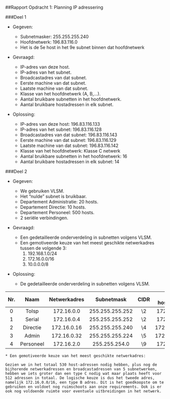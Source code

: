 ##Rapport Opdracht 1: Planning IP adressering

###Deel 1

* Gegeven: 
	* Subnetmasker: 255.255.255.240
	* Hoofdnetwerk: 196.83.116.0	
	* Het is de 5e host in het 9e subnet binnen dat hoofdnetwerk

* Gevraagd:
	* IP-adres van deze host.
	* IP-adres van het subnet.
	* Broadcastadres van dat subnet.
	* Eerste machine van dat subnet.
	* Laatste machine van dat subnet.
	* Klasse van het hoofdnetwerk (A, B,…).
	* Aantal bruikbare subnetten in het hoofdnetwerk.
	* Aantal bruikbare hostadressen in elk subnet.

* Oplossing:
	* IP-adres van deze host: 196.83.116.133
	* IP-adres van het subnet: 196.83.116.128
	* Broadcastadres van dat subnet: 196.83.116.143
	* Eerste machine van dat subnet: 196.83.116.129
	* Laatste machine van dat subnet: 196.83.116.142
	* Klasse van het hoofdnetwerk: Klasse C netwerk
	* Aantal bruikbare subnetten in het hoofdnetwerk: 16
	* Aantal bruikbare hostadressen in elk subnet: 14

###Deel 2

* Gegeven:
	* We gebruiken VLSM.
	* Het “nulde” subnet is bruikbaar.
	* Departement Administratie: 20 hosts.
	* Departement Directie: 10 hosts.
	* Departement Personeel: 500 hosts.
	* 2 seriële verbindingen.

* Gevraagd:
	* Een gedetailleerde onderverdeling in subnetten volgens VLSM.
	* Een gemotiveerde keuze van het meest geschikte netwerkadres tussen de volgende 3:
		1. 192.168.1.0/24
		2. 172.16.0.0/16
		3. 10.0.0.0/8

* Oplossing:

	* De gedetailleerde onderverdeling in subnetten volgens VLSM.

| Nr. | Naam      | Netwerkadres | Subnetmask      | CIDR | 1e hostadres | Laatste hostadres | Broadcastadres |
| :-: | :-------: | :----------: | :-------------: | :--: | :----------: | :---------------: | :------------: | 
|  0  | ToIsp     | 172.16.0.0   | 255.255.255.252 |  \2  | 172.16.0.1   | 172.16.0.2        | 172.16.0.3     |
|  1  | Serial    | 172.16.0.4   | 255.255.255.252 |  \2  | 172.16.0.5   | 172.16.0.6        | 172.16.0.7     |
|  2  | Directie  | 172.16.0.16  | 255.255.255.240 |  \4  | 172.16.0.17  | 172.16.0.30       | 172.16.0.31    |
|  3  | Admin     | 172.16.0.32  | 255.255.255.224 |  \5  | 172.16.0.33  | 172.16.0.62       | 172.16.0.63    |
|  4  | Personeel | 172.16.2.0   | 255.255.254.0   |  \9  | 172.16.2.1   | 172.16.3.254      | 172.16.3.255   |

	* Een gemotiveerde keuze van het meest geschikte netwerkadres:

	Gezien we in het totaal 530 host-adressen nodig hebben, plus nog de bijhorende netwerkadressen en broadcastadressen van 5 subnetwerken, hebben we iets groter dan een type C nodig wat maar plaats heeft voor 512 adressen in totaal. De logische keuze is dus het tweede adres, namelijk 172.16.0.0/16, een type B adres. Dit is het goedkoopste om te gebruiken en voldoet nog ruimschoots aan onze requirements. Ook is er ook nog voldoende ruimte voor eventuele uitbreidingen in het netwerk.
